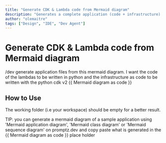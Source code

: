 ```yaml
---
title: "Generate CDK & Lambda code from Mermaid diagram"
description: "Generates a complete application (code + infrastructure) from a Mermaid application diagram as code"
author: "olemaitre"
tags: ["Design", "IDE", "Dev Agent"]
---
```


# Generate CDK & Lambda code from Mermaid diagram

/dev generate application files from this mermaid diagram.
I want the code of the lambdas to be written in python and the infrastructure as code to be written with the python cdk v2
{{ Mermaid diagram as code }}

## How to Use

The working folder (i.e your workspace) should be empty for a better result.

TIP: you can generate a mermaid diagram of a sample application using 'Mermaid application diagram', 'Mermaid class diagram' or 'Mermaid sequence diagram' on promptz.dev and copy paste what is generated in the {{ Mermaid diagram as code }} place holder

